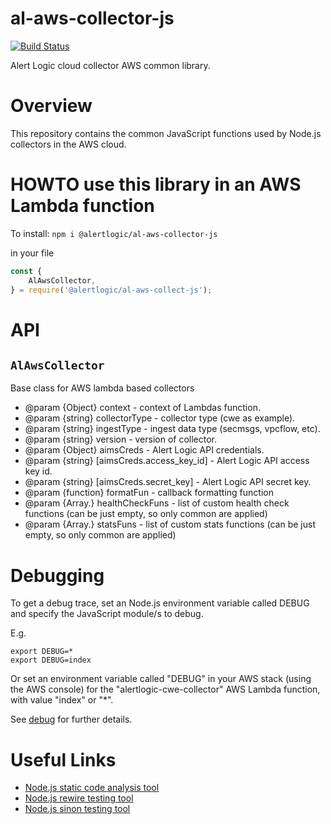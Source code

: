 # al-aws-collector-js

[![Build Status](https://secure.travis-ci.org/alertlogic/al-aws-collector-js.png?branch=master)](http://travis-ci.org/alertlogic/al-aws-collector-js)

Alert Logic cloud collector AWS common library.


# Overview

This repository contains the common JavaScript functions used by Node.js collectors in the AWS cloud.  

# HOWTO use this library in an AWS Lambda function

To install:
`npm i @alertlogic/al-aws-collector-js`

in your file
```javascript
const {
    AlAwsCollector,
} = require('@alertlogic/al-aws-collect-js');
```

# API

## `AlAwsCollector`
Base class for AWS lambda based collectors

* @param {Object} context - context of Lambdas function.
* @param {string} collectorType - collector type (cwe as example).
* @param {string} ingestType - ingest data type (secmsgs, vpcflow, etc).
* @param {string} version - version of collector.
* @param {Object} aimsCreds - Alert Logic API credentials.
* @param {string} [aimsCreds.access_key_id] - Alert Logic API access key id.
* @param {string} [aimsCreds.secret_key] - Alert Logic API secret key.
* @param {function} formatFun - callback formatting function
* @param {Array.<function>} healthCheckFuns - list of custom health check functions (can be just empty, so only common are applied)
* @param {Array.<function>} statsFuns - list of custom stats functions (can be just empty, so only common are applied)

# Debugging

To get a debug trace, set an Node.js environment variable called DEBUG and
specify the JavaScript module/s to debug.

E.g.

```
export DEBUG=*
export DEBUG=index
```

Or set an environment variable called "DEBUG" in your AWS stack (using the AWS 
console) for the "alertlogic-cwe-collector" AWS Lambda function, with 
value "index" or "*".

See [debug](https://www.npmjs.com/package/debug) for further details.

# Useful Links

- [Node.js static code analysis tool](http://jshint.com/install/)
- [Node.js rewire testing tool](https://github.com/jhnns/rewire)
- [Node.js sinon testing tool](http://sinonjs.org/)
